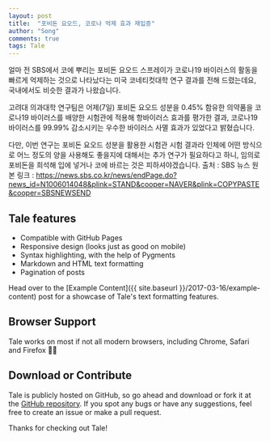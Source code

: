 ```yaml
---
layout: post
title:  "포비돈 요오드, 코로나 억제 효과 재입증"
author: "Song"
comments: true
tags: Tale
---
```



얼마 전 SBS에서 코에 뿌리는 포비돈 요오드 스프레이가 코로나19 바이러스의 활동을 빠르게 억제하는 것으로 나타났다는 미국 코네티컷대학 연구 결과를 전해 드렸는데요, 국내에서도 비슷한 결과가 나왔습니다.

고려대 의과대학 연구팀은 어제(7일) 포비돈 요오드 성분을 0.45% 함유한 의약품을 코로나19 바이러스를 배양한 시험관에 적용해 항바이러스 효과를 평가한 결과, 코로나19 바이러스를 99.99% 감소시키는 우수한 바이러스 사멸 효과가 있었다고 밝혔습니다.

다만, 이번 연구는 포비돈 요오드 성분을 활용한 시험관 시험 결과라 인체에 어떤 방식으로 어느 정도의 양을 사용해도 좋을지에 대해서는 추가 연구가 필요하다고 하니, 임의로 포비돈을 희석해 입에 넣거나 코에 바르는 것은 피하셔야겠습니다.
출처 : SBS 뉴스 
원본 링크 : https://news.sbs.co.kr/news/endPage.do?news_id=N1006014048&plink=STAND&cooper=NAVER&plink=COPYPASTE&cooper=SBSNEWSEND

## Tale features
- Compatible with GitHub Pages
- Responsive design (looks just as good on mobile)
- Syntax highlighting, with the help of Pygments
- Markdown and HTML text formatting
- Pagination of posts

Head over to the [Example Content]({{ site.baseurl }}/2017-03-16/example-content) post for a showcase of Tale's text formatting features.

## Browser Support
Tale works on most if not all modern browsers, including Chrome, Safari and Firefox 👍🏼

## Download or Contribute
Tale is publicly hosted on GitHub, so go ahead and download or fork it at the [GitHub repository](https://github.com/chesterhow/tale). If you spot any bugs or have any suggestions, feel free to create an issue or make a pull request.

Thanks for checking out Tale!
